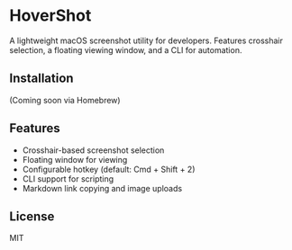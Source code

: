 # HoverShot

A lightweight macOS screenshot utility for developers. Features crosshair
selection, a floating viewing window, and a CLI for automation.

## Installation

(Coming soon via Homebrew)

## Features

- Crosshair-based screenshot selection
- Floating window for viewing
- Configurable hotkey (default: Cmd + Shift + 2)
- CLI support for scripting
- Markdown link copying and image uploads

## License

MIT
